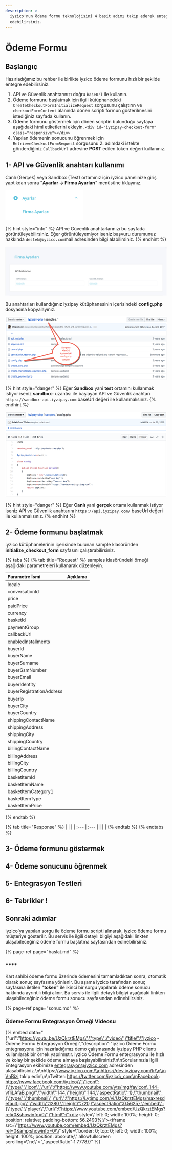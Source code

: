 ```yaml
---
description: >-
  iyzico'nun ödeme formu teknolojisini 4 basit adımı takip ederek entegre
  edebilirsiniz.
---
```


# Ödeme Formu

## Başlangıç

Hazırladığımız bu rehber ile birlikte iyzico ödeme formunu hızlı bir şekilde entegre edebilirsiniz.

1. API ve Güvenlik anahtarınızı doğru `baseUrl` ile kullanın.
2. Ödeme formunu başlatmak için ilgili kütüphanedeki `CreateCheckoutFormInitializeRequest` sorgusunu çalıştırın ve `checkoutFormContent` alanında dönen scripti formun gösterilmesini istediğiniz sayfada kullanın.
3. Ödeme formunu göstermek için dönen scriptin bulunduğu sayfaya aşağıdaki html etiketlerini ekleyin. `<div id="iyzipay-checkout-form" class="responsive"></div>`
4. Yapılan ödemenin sonucunu öğrenmek için `RetrieveCheckoutFormRequest` sorgusunu 2. adımdaki istekte gönderdiğiniz `CallbackUrl` adresine **POST** edilen token değeri kullanınız.

## 1- API ve Güvenlik anahtarı kullanımı

Canlı \(Gerçek\) veya Sandbox \(Test\) ortamınız için iyzico panelinize giriş yaptıkdan sonra  "**Ayarlar -&gt; Firma Ayarları**" menüsüne tıklayınız. 

![Ayarlar -&amp;gt; Firma Ayarlar&#x131;](../../.gitbook/assets/ayarlarfirmaayarlari.png)

{% hint style="info" %}
API ve Güvenlik anahtarlarınızı bu sayfada görüntüleyebilirsiniz. Eğer görüntüleyemiyor iseniz başvuru durumunuz hakkında `destek@iyzico.com`mail adresinden bilgi alabilirsiniz.
{% endhint %}

![API ve G&#xFC;venlik anahtarlar&#x131;](../../.gitbook/assets/apiveguvenlikanahtari.png)

Bu anahtarları kullandığınız iyzipay kütüphanesinin içerisindeki **config.php** dosyasına kopyalayınız.

![PHP k&#xFC;t&#xFC;phanesindeki config.php dosyas&#x131;](../../.gitbook/assets/sampleconfig.png)

{% hint style="danger" %}
Eğer **Sandbox** yani **test** ortamını kullanmak istiyor iseniz **sandbox-** uzantısı ile başlayan API ve Güvenlik anahtarı `https://sandbox-api.iyzipay.com` baseUrl değeri ile kullanmalısınız. 
{% endhint %}

![sandbox testleri i&#xE7;in config.php g&#xF6;r&#xFC;n&#xFC;m](../../.gitbook/assets/configphp.png)

{% hint style="danger" %}
Eğer **Canlı** yani **gerçek** ortamı kullanmak istiyor iseniz  API ve Güvenlik anahtarını `https://api.iyzipay.com/` baseUrl değeri ile kullanmalısınız.
{% endhint %}

## 2- Ödeme formunu başlatmak

iyzico kütüphanelerinin içerisinde bulunan sample klasöründen **initialize\_checkout\_form** sayfasını çalıştırabilirsiniz. 

{% tabs %}
{% tab title="Request" %}
samples klasöründeki örneği aşağıdaki parametreleri kullanarak düzenleyin.

| Parametre İsmi | Açıklama |
| :--- | :--- |
| locale |  |
| conversationId |  |
| price |  |
| paidPrice |  |
| currency |  |
| basketId |  |
| paymentGroup |  |
| callbackUrl |  |
| enabledInstallments |  |
| buyerId |  |
| buyerName |  |
| buyerSurname |  |
| buyerGsmNumber |  |
| buyerEmail |  |
| buyerIdentity |  |
| buyerRegistrationAddress |  |
| buyerIp |  |
| buyerCity |  |
|  buyerCountry |  |
| shippingContactName |  |
| shippingAddress |  |
| shippingCity |  |
| shippingCountry |  |
| billingContactName |  |
| billingAddress |  |
| billingCity |  |
| billingCountry |  |
| basketItemId |  |
| basketItemName |  |
| basketItemCategory1 |  |
| basketItemType |  |
| basketItemPrice |  |
{% endtab %}

{% tab title="Response" %}
|  |  |
| :--- | :--- |
|  |  |
{% endtab %}
{% endtabs %}

## 3- Ödeme formunu göstermek

## 4- Ödeme sonucunu öğrenmek

## 5- Entegrasyon Testleri

## 6- Tebrikler !

## Sonraki adımlar

iyzico'ya yapılan sorgu ile ödeme formu scripti alınarak, iyzico ödeme formu müşteriye gösterilir. Bu servis ile ilgili detaylı bilgiyi aşağıdaki linkten ulaşabileceğiniz ödeme formu başlatma sayfasından edinebilirsiniz.

{% page-ref page="baslat.md" %}

### \*\*\*\*

Kart sahibi ödeme formu üzerinde ödemesini tamamladıktan sonra, otomatik olarak sonuç sayfasına yönlenir. Bu aşama iyzico tarafından sonuç sayfasına iletilen **"token"** ile ikinci bir sorgu yapılarak ödeme sonucu hakkında ayrıntılı bilgi alınır. Bu servis ile ilgili detaylı bilgiyi aşağıdaki linkten ulaşabileceğiniz ödeme formu sonucu sayfasından edinebilirsiniz.

{% page-ref page="sonuc.md" %}

### Ödeme Formu Entegrasyon Örneği Videosu

{% embed data="{\"url\":\"https://youtu.be/UzQkrztEMgs\",\"type\":\"video\",\"title\":\"iyzico - Ödeme Formu Entegrasyon Örneği\",\"description\":\"iyzico Ödeme Formu entegrasyonu için hazırladığımız demo çalışmasında iyzipay PHP clientı kullanılarak bir örnek yapılmıştır. iyzico Ödeme Formu entegrasyonu ile hızlı ve kolay bir şekilde ödeme almaya başlayabilirsiniz!\\n\\nSorularınızla ilgili Entegrasyon ekibimize entegrasyon@iyzico.com adresinden ulaşabilirsiniz.\\n\\nhttps://www.iyzico.com/\\nhttps://dev.iyzipay.com/tr\\n\\n\\nBizi takip edin!\\n\\nTwitter: https://twitter.com/iyzico\_com\\nFacebook: https://www.facebook.com/iyzico/\",\"icon\":{\"type\":\"icon\",\"url\":\"https://www.youtube.com/yts/img/favicon\_144-vfliLAfaB.png\",\"width\":144,\"height\":144,\"aspectRatio\":1},\"thumbnail\":{\"type\":\"thumbnail\",\"url\":\"https://i.ytimg.com/vi/UzQkrztEMgs/maxresdefault.jpg\",\"width\":1280,\"height\":720,\"aspectRatio\":0.5625},\"embed\":{\"type\":\"player\",\"url\":\"https://www.youtube.com/embed/UzQkrztEMgs?rel=0&showinfo=0\",\"html\":\"<div style=\\\"left: 0; width: 100%; height: 0; position: relative; padding-bottom: 56.2493%;\\\"><iframe src=\\\"https://www.youtube.com/embed/UzQkrztEMgs?rel=0&amp;showinfo=0\\\" style=\\\"border: 0; top: 0; left: 0; width: 100%; height: 100%; position: absolute;\\\" allowfullscreen scrolling=\\\"no\\\"></iframe></div>\",\"aspectRatio\":1.7778}}" %}

